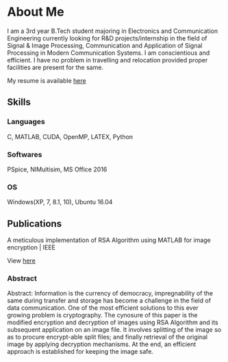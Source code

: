 # About Me

I am a 3rd year B.Tech student majoring in Electronics and Communication Engineering currently looking for R&D projects/internship in the field of Signal & Image Processing, Communication and Application of Signal Processing in Modern Communication Systems. I am conscientious and efficient. I have no problem in travelling and relocation provided proper facilities are present for the same.

My resume is available [here](https://www.linkedin.com/in/shakyachakrabarti/detail/treasury/summary/?entityUrn=urn%3Ali%3Afs_treasuryMedia%3A(ACoAACH1BgwBJyVkLy5R7e0Qu1_EDwDIKnMo49U%2C1516526321102))

## Skills

### Languages
C, MATLAB, CUDA, OpenMP, LATEX, Python

### Softwares
PSpice, NIMultisim, MS Office 2016

### OS
Windows(XP, 7, 8.1, 10), Ubuntu 16.04

## Publications
A meticulous implementation of RSA Algorithm using MATLAB for image encryption | IEEE

View [here](http://ieeexplore.ieee.org/document/8076979/)
### Abstract
Abstract:
Information is the currency of democracy, impregnability of the same during transfer and storage has become a challenge in the field of data communication. One of the most efficient solutions to this ever growing problem is cryptography. The cynosure of this paper is the modified encryption and decryption of images using RSA Algorithm and its subsequent application on an image file. It involves splitting of the image so as to procure encrypt-able split files; and finally retrieval of the original image by applying decryption mechanisms. At the end, an efficient approach is established for keeping the image safe.
